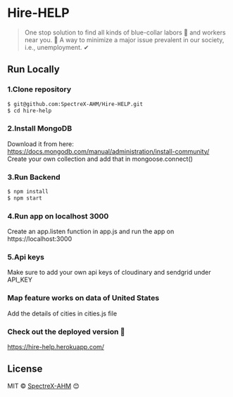 # Hire-HELP 
> One stop solution to find all kinds of blue-collar labors 👷 and workers near you. 🌄 A way to minimize a major issue prevalent in our society, i.e., unemployment. ✔

## Run Locally

### 1.Clone repository 

```sh
$ git@github.com:SpectreX-AHM/Hire-HELP.git
$ cd hire-help
```

### 2.Install MongoDB

Download it from here: https://docs.mongodb.com/manual/administration/install-community/  
Create your own collection and add that in mongoose.connect()

### 3.Run Backend
```a
$ npm install  
$ npm start
```

### 4.Run app on localhost 3000
Create an app.listen function in app.js and run the app on https://localhost:3000

### 5.Api keys
Make sure to add your own api keys of cloudinary and sendgrid under API_KEY

### Map feature works on data of United States  
Add the details of cities in cities.js file

### Check out the deployed version 🤘
https://hire-help.herokuapp.com/

## License

MIT © [SpectreX-AHM](https://github.com/SpectreX-AHM) 😊
